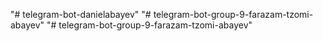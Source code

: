 "# telegram-bot-danielabayev" 
"# telegram-bot-group-9-farazam-tzomi-abayev" 
"# telegram-bot-group-9-farazam-tzomi-abayev" 
